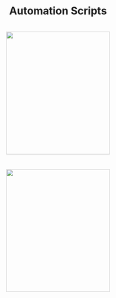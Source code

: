 
<h1 align="center">
   Automation Scripts  
</h1>

<h1 align="center">
  <img height="330" width="280" src="https://github.com/0x157/Scripts/assets/102762345/d92742b7-fc5e-4462-943c-eaacdfc91c5a">
</h1>

<h1 align="center">
  <img height="330" width="280" src="https://img.shields.io/badge/script-passing-FF9FE5">
</h1>




